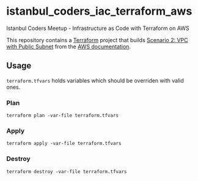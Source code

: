 # istanbul_coders_iac_terraform_aws
Istanbul Coders Meetup - Infrastructure as Code with Terraform on AWS

This repository contains a [Terraform][] project that builds [Scenario 2: VPC
with Public Subnet][scenario_two] from the [AWS documentation][].

## Usage

`terraform.tfvars` holds variables which should be overriden with valid ones.

### Plan

```
terraform plan -var-file terraform.tfvars
```

### Apply

```
terraform apply -var-file terraform.tfvars
```

### Destroy

```
terraform destroy -var-file terraform.tfvars
```

[Terraform]: http://terraform.io
[scenario_two]: http://docs.aws.amazon.com/AmazonVPC/latest/UserGuide/VPC_Scenario2.html
[AWS documentation]: http://aws.amazon.com/documentation/
